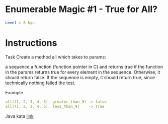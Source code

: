 # Enumerable Magic #1 - True for All?

```yaml
Level : 8 kyu
```

# Instructions

Task
Create a method all which takes to params:

a sequence
a function (function pointer in C)
and returns true if the function in the params returns true for every element in the sequence. Otherwise, it should return false. If the sequence is empty, it should return true, since technically nothing failed the test.

Example

```yaml
all((1, 2, 3, 4, 5), greater_than_9) -> false
all((1, 2, 3, 4, 5), less_than_9)    -> True
```

Java kata [link](https://www.codewars.com/kata/54598d1fcbae2ae05200112c/train/java)